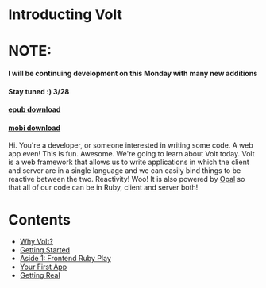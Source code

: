 # Introducting Volt

# NOTE:

#### I will be continuing development on this Monday with many new additions
#### Stay tuned :) 3/28

#### [epub download](https://drive.google.com/file/d/0B-VHRPJNj6uKekZlaE1qQlg1d0U/view?usp=sharing)
#### [mobi download](https://drive.google.com/file/d/0B-VHRPJNj6uKQ1VtbnN4cTFaclk/view?usp=sharing)

Hi. You're a developer, or someone interested in writing some code. A web app even! This is fun. Awesome.
We're going to learn about Volt today. Volt is a web framework that allows us to write applications in which
the client and server are in a single language and we can easily bind things to be reactive between the two. Reactivity! Woo! It is also powered by [Opal](link) so that all of our code can be in Ruby, client and server both!

# Contents
- [Why Volt?](https://genius.com/https://github.com/rhgraysonii/volt_tutorial/blob/master/part_1.md)
- [Getting Started](https://genius.com/github.com/rhgraysonii/volt_tutorial/blob/master/part_2.md)
- [Aside 1: Frontend Ruby Play](https://genius.com/github.com/rhgraysonii/volt_tutorial/blob/master/aside_1.md)
- [Your First App](https://genius.com/github.com/rhgraysonii/volt_tutorial/blob/master/part_3.md)
- [Getting Real](https://genius.com/github.com/rhgraysonii/volt_tutorial/blob/master/part_4.md)
